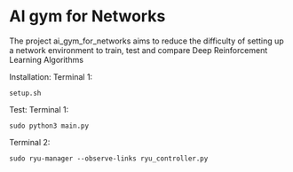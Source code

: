 # AI gym for Networks #

The project ai_gym_for_networks aims to reduce the difficulty of setting up a network environment to train, test and compare Deep Reinforcement Learning Algorithms

Installation:
Terminal 1:
```
setup.sh
```
Test:
Terminal 1:
```
sudo python3 main.py
```
Terminal 2:
```
sudo ryu-manager --observe-links ryu_controller.py
```

